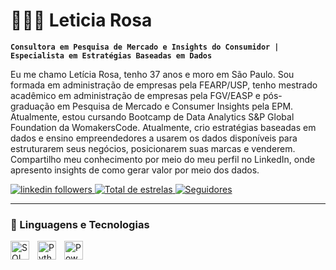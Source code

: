 # 👩🏻‍💻 Leticia Rosa

**`Consultora em Pesquisa de Mercado e Insights do Consumidor | Especialista em Estratégias Baseadas em Dados`**

Eu me chamo Letícia Rosa, tenho 37 anos e moro em São Paulo. Sou formada em administração de empresas pela FEARP/USP, tenho mestrado acadêmico em administração de empresas pela FGV/EASP e pós-graduação em Pesquisa de Mercado e Consumer Insights pela EPM. Atualmente, estou cursando Bootcamp de Data Analytics S&P Global Foundation da WomakersCode. Atualmente, crio estratégias baseadas em dados e ensino empreendedores a usarem os dados disponíveis para estruturarem seus negócios, posicionarem suas marcas e venderem. Compartilho meu conhecimento por meio do meu perfil no LinkedIn, onde apresento insights de como gerar valor por meio dos dados.

<p align="left">
    <a href="https://www.linkedin.com/in/leticia-coelho-rosa/">
        <img 
            alt="linkedin followers" 
            title="Conecte-se comigo no LinkedIn" 
            src="https://img.shields.io/badge/Conectar-2500-%230077B5?style=for-the-badge&logo=linkedin&logoColor=white"
        />
    </a> 
    <a href="https://github.com/Larissakich?tab=repositories&sort=stargazers">
        <img 
            alt="Total de estrelas" 
            title="Total de estrelas GitHub" 
            src="https://custom-icon-badges.demolab.com/github/stars/leticia-a-rosa?color=55960c&style=for-the-badge&labelColor=488207&logo=star&label=estrelas"
        />
    </a>
    <a href="https://github.com/leticia-a-rosa?tab=followers">
        <img 
            alt="Seguidores" 
            title="Me siga no GitHub" 
            src="https://custom-icon-badges.demolab.com/github/followers/leticia-a-rosa?color=236ad3&labelColor=1155ba&style=for-the-badge&logo=github&label=Seguidores&logoColor=white"
        />
    </a>
</p>

---

### 🤖 Linguagens e Tecnologias

<img 
    align="left" 
    alt="SQL" 
    title="SQL"
    width="30px" 
    style="padding-right: 10px; margin-bottom: 10px;" 
    src="https://cdn.jsdelivr.net/gh/devicons/devicon/icons/mysql/mysql-original.svg" 
/>
<img 
    align="left" 
    alt="Python"
    title="Python" 
    width="30px" 
    style="padding-right: 10px; margin-bottom: 10px;" 
    src="https://cdn.jsdelivr.net/gh/devicons/devicon/icons/python/python-original.svg" 
/>
<img 
    align="left" 
    alt="Power BI" 
    title="Power BI"
    width="30px" 
    style="padding-right: 10px; margin-bottom: 10px;" 
    src="https://www.vectorlogo.zone/logos/microsoft_powerbi/microsoft_powerbi-icon.svg" 
/>

<br/>
<br/>
